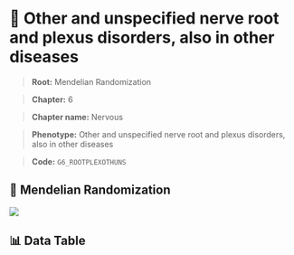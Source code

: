 # 🧪 Other and unspecified nerve root and plexus disorders, also in other diseases

> **Root:** Mendelian Randomization

> **Chapter:** 6  

> **Chapter name:** Nervous

> **Phenotype:** Other and unspecified nerve root and plexus disorders, also in other diseases  

> **Code:** `G6_ROOTPLEXOTHUNS`

## 🧬 Mendelian Randomization  

<img src="/MR/Figures/Forward/G6_ROOTPLEXOTHUNS.png"/>

## 📊 Data Table

<CsvTableMRF src="/MR_Data/Forward/G6_ROOTPLEXOTHUNS.csv"/>
